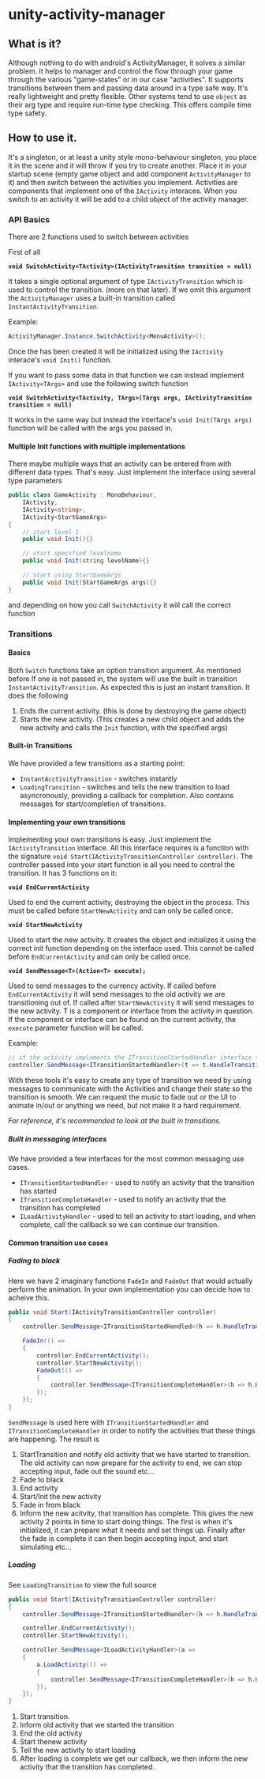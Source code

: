 # unity-activity-manager

## What is it?
Although nothing to do with android's ActivityManager, it solves a similar problem. It helps to manager and control the flow through your game through the various "game-states" or in our case "activities". It supports transitions between them and passing data around in a type safe way. It's really lightweight and pretty flexible. Other systems tend to use `object` as their arg type and require run-time type checking. This offers compile time type safety.

## How to use it.
It's a singleton, or at least a unity style mono-behaviour singleton, you place it in the scene and it will throw if you try to create another. Place it in your startup scene (empty game object and add component `ActivityManager` to it) and then switch between the activities you implement. Activities are components that implement one of the `IActivity` interaces.  When you switch to an activity it will be add to a child object of the activity manager.

### API Basics
There are 2 functions used to switch between activities

First of all

**`void SwitchActivity<TActivity>(IActivityTransition transition = null)`**

It takes a single optional argument of type `IActivityTransition` which is used to control the transition. (more on that later). If we omit this argument the `ActivityManager` uses a built-in transition called `InstantActivityTransition`.

Example:
```c#
ActivityManager.Instance.SwitchActivity<MenuActivity>();
```

Once the has been created it will be initialized using the `IActivity` interace's `void Init()` function.

If you want to pass some data in that function we can instead implement `IActivity<TArgs>` and use the following switch function

**`void SwitchActivity<TActivity, TArgs>(TArgs args, IActivityTransition transition = null)`**

It works in the same way but instead the interface's `void Init(TArgs args)` function will be called with the args you passed in.

#### Multiple Init functions with multiple implementations

There maybe multiple ways that an activity can be entered from with different data types. That's easy. Just implement the interface using several type parameters

```c#
public class GameActivity : MonoBehaviour, 
	IActivity,
	IActivity<string>,
	IActivity<StartGameArgs>
{
	// start level 1
	public void Init(){}

	// start specified levelname
	public void Init(string levelName){}

	// start using StartGameArgs
	public void Init(StartGameArgs args){}
}
```
and depending on how you call `SwitchActivity` it will call the correct function

### Transitions

#### Basics
Both `Switch` functions take an option transition argument. As mentioned before If one is not passed in, the system will use the built in transition `InstantActivityTransition`. As expected this is just an instant transition. It does the following

1. Ends the current activity. (this is done by destroying the game object)
2. Starts the new activity. (This creates a new child object and adds the new activity and calls the `Init` function, with the specified args)

#### Built-in Transitions
We have provided a few transitions as a starting point:

- `InstantAcctivityTransition` - switches instantly
- `LoadingTransition` - switches and tells the new transition to load asyncronously, providing a callback for completion. Also contains messages for start/completion of transitions.

#### Implementing your own transitions
Implementing your own transitions is easy. Just implement the `IActivityTransition` interface. All this interface requires is a function with the signature `void Start(IActivityTransitionController controller)`. The controller passed into your start function is all you need to control the transition. It has 3 functions on it:

**`void EndCurrentActivity`**

Used to end the current activity, destroying the object in the process. This must be called before `StartNewActivity` and can only be called once.

**`void StartNewActivity`**

Used to start the new activity. It creates the object and initializes it using the correct init function depending on the interface used. This cannot be called before `EndCurrentActivity` and can only be called once.

**`void SendMessage<T>(Action<T> execute);`**

Used to send messages to the currency activity. If called before `EndCurrentActivity` it will send messages to the old activity we are transitioning out of. If called after `StartNewActivity` it will send messages to the new activity. T is a component or interface from the activity in question. If the component or interface can be found on the current activity, the `execute` parameter function will be called.

Example:
```c#
// if the activity implements the ITransitionStartedHandler interface they will be notified that we started the transition.
controller.SendMessage<ITransitionStartedHandler>(t => t.HandleTransitionStarted());
```

With these tools it's easy to create any type of transition we need by using messages to communicate with the Activities and change their state so the transition is smooth. We can request the music to fade out or the UI to animate in/out or anything we need, but not make it a hard requirement.

*For reference, it's recommended to look at the built in transitions.*

##### Built in messaging interfaces

We have provided a few interfaces for the most common messaging use cases.

- `ITransitionStartedHandler` - used to notify an activity that the transition has started
- `ITransitionCompleteHandler` - used to notify an activity that the transition has completed
- `ILoadActivityHandler` - used to tell an activity to start loading, and when complete, call the callback so we can continue our transition.

#### Common transition use cases
##### Fading to black

Here we have 2 imaginary functions `FadeIn` and `FadeOut` that would actually perform the animation. In your own implementation you can decide how to acheive this.
```c#
public void Start(IActivityTransitionController controller)
{
	controller.SendMessage<ITransitionStartedHandled>(h => h.HandleTransitionStarted());

	FadeIn(() =>
	{
		controller.EndCurrentActivity();
		controller.StartNewActivity();
		FadeOut(() =>
		{
			controller.SendMessage<ITransitionCompleteHandler>(h => h.HandleTransitionComplete());
		});
	});
}
```
`SendMessage` is used here with `ITransitionStartedHandler` and `ITransitionCompleteHandler` in order to notify the activities that these things are happening. The result is

1. StartTransition and notify old activity that we have started to transition. The old activity can now prepare for the activity to end, we can stop accepting input, fade out the sound etc...
2. Fade to black
3. End activity
4. Start/Init the new activity
5. Fade in from black
6. Inform the new acitvity, that transition has complete. This gives the new activity 2 points in time to start doing things. The first is when it's initialized, it can prepare what it needs and set things up. Finally after the fade is complete it can then begin accepting input, and start simulating etc...

##### Loading
See `LoadingTransition` to view the full source

```c#
public void Start(IActivityTransitionController controller)
{
    controller.SendMessage<ITransitionStartedHandler>(h => h.HandleTransitionStarted());

    controller.EndCurrentActivity();
    controller.StartNewActivity();

    controller.SendMessage<ILoadActivityHandler>(a =>
    {
        a.LoadActivity(() =>
        {
            controller.SendMessage<ITransitionCompleteHandler>(h => h.HandleTransitionComplete());
        });
    });
}
```

1. Start transition.
2. Inform old activity that we started the transition
3. End the old activity
4. Start thenew activity
5. Tell the new activity to start loading
6. After loading is complete we get our callback, we then inform the new activity that the transition has completed.